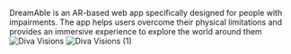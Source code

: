 DreamAble is an AR-based web app specifically designed for people with impairments. The app helps users overcome their physical limitations and provides an immersive experience to explore the world around them
![Diva Visions](https://user-images.githubusercontent.com/75380267/230713556-b3475c4c-10fd-4a4a-bf6c-34bd64275374.jpg)
![Diva Visions (1)](https://user-images.githubusercontent.com/75380267/230713580-63569f3d-67b6-4c91-a9eb-27d4e63cb4f0.jpg)

